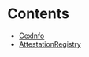 

# Contents
- [CexInfo](AttestationRegistry.sol/struct.CexInfo.md)
- [AttestationRegistry](AttestationRegistry.sol/contract.AttestationRegistry.md)
